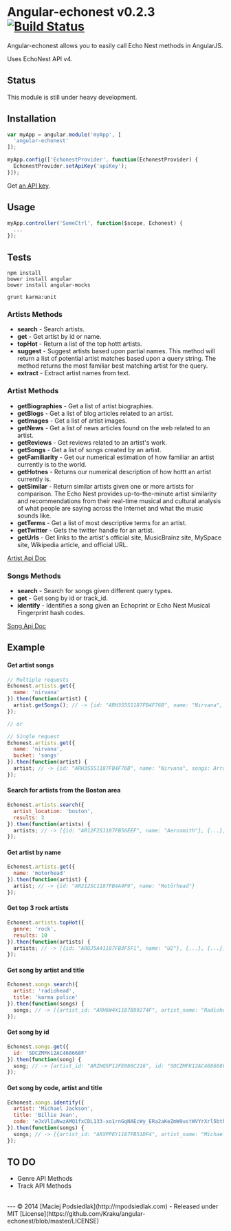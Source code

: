 Angular-echonest v0.2.3 [![Build Status](https://travis-ci.org/Kraku/angular-echonest.svg?branch=master)](https://travis-ci.org/Kraku/angular-echonest)
=============

Angular-echonest allows you to easily call Echo Nest methods in AngularJS.

Uses EchoNest API v4.

## Status
This module is still under heavy development.

## Installation
```js
var myApp = angular.module('myApp', [
  'angular-echonest'
]);

myApp.config(['EchonestProvider', function(EchonestProvider) {
  EchonestProvider.setApiKey('apiKey');
}]);
```

Get [an API key](http://developer.echonest.com/docs/v4/#keys).

## Usage
```js
myApp.controller('SomeCtrl', function($scope, Echonest) {
  ...
});
```

## Tests
```
npm install
bower install angular
bower install angular-mocks

grunt karma:unit

```

### Artists Methods
  - **search** - Search artists.
  - **get** - Get artist by id or name.
  - **topHot** - Return a list of the top hottt artists.
  - **suggest** - Suggest artists based upon partial names. This method will return a list of potential artist matches based upon a query string. The method returns the most familiar best matching artist for the query.
  - **extract** - Extract artist names from text.

### Artist Methods
  - **getBiographies** - Get a list of artist biographies.
  - **getBlogs** - Get a list of blog articles related to an artist.
  - **getImages** - Get a list of artist images.
  - **getNews** - Get a list of news articles found on the web related to an artist.
  - **getReviews** - Get reviews related to an artist's work.
  - **getSongs** - Get a list of songs created by an artist.
  - **getFamiliarity** - Get our numerical estimation of how familiar an artist currently is to the world.
  - **getHotnes** - Returns our numerical description of how hottt an artist currently is.
  - **getSimilar** - Return similar artists given one or more artists for comparison. The Echo Nest provides up-to-the-minute artist similarity and recommendations from their real-time musical and cultural analysis of what people are saying across the Internet and what the music sounds like.
  - **getTerms** - Get a list of most descriptive terms for an artist.
  - **getTwitter** - Gets the twitter handle for an artist.
  - **getUrls** - Get links to the artist's official site, MusicBrainz site, MySpace site, Wikipedia article, and official URL.

[Artist Api Doc](http://developer.echonest.com/docs/v4/artist.html)

### Songs Methods
  - **search** - Search for songs given different query types.
  - **get** - Get song by id or track_id.
  - **identify** - Identifies a song given an Echoprint or Echo Nest Musical Fingerprint hash codes.

[Song Api Doc](http://developer.echonest.com/docs/v4/song.html)


## Example
#### Get artist songs
```js
// Multiple requests
Echonest.artists.get({
  name: 'nirvana'
}).then(function(artist) {
  artist.getSongs(); // -> {id: "ARH3S5S1187FB4F76B", name: "Nirvana", songs: Array[15]}
});

// or

// Single request
Echonest.artists.get({
  name: 'nirvana',
  bucket: 'songs'
}).then(function(artist) {
  artist; // -> {id: "ARH3S5S1187FB4F76B", name: "Nirvana", songs: Array[15]}
});
```

#### Search for artists from the Boston area
```js
Echonest.artists.search({ 
  artist_location: 'boston',
  results: 3
}).then(function(artists) {
  artists; // -> [{id: "AR12F2S1187FB56EEF", name: "Aerosmith"}, {...}, {...}]
});
```

#### Get artist by name
```js
Echonest.artists.get({ 
  name: 'motorhead'
}).then(function(artist) {
  artist; // -> {id: "AR212SC1187FB4A4F9", name: "Motörhead"}
});
```

#### Get top 3 rock artists
```js
Echonest.artists.topHot({
  genre: 'rock',
  results: 10
}).then(function(artists) {
  artists; // -> [{id: "ARUJ5A41187FB3F5F1", name: "U2"}, {...}, {...}]
});
```

#### Get song by artist and title
```js
Echonest.songs.search({
  artist: 'radiohead',
  title: 'karma police'
}).then(function(songs) {
  songs; // -> [{artist_id: "ARH6W4X1187B99274F", artist_name: "Radiohead", id: "SOHJOLH12A6310DFE5", title: "Karma Police"}, {...}]
});
```

#### Get song by id
```js
Echonest.songs.get({
  id: 'SOCZMFK12AC468668F'
}).then(function(song) {
  song; // -> {artist_id: "ARZHQSP12FE086C216", id: "SOCZMFK12AC468668F", artist_name: "Wil-Lean", title: "Stay Fly"}
});
```

#### Get song by code, artist and title
```js
Echonest.songs.identify({
  artist: 'Michael Jackson',
  title: 'Billie Jean',
  code: 'eJxVlIuNwzAMQ1fxCDL133-xo1rnGqNAEcWy_ERa2aKeZmW9ustWVYrXrl5bthn_laFkzguNWpklEmoTB74JKYZSPlbJ0sy9fQrsrbEaO9W3bsbaWOoK7IhkHFaf_ag2d75oOQSZczbz5CKA7XgTIBIXASvFi0A3W8pMUZ7FZTWTVbujCcADlQ_f_WbdRNJ2vDUwSF0EZmFvAku_CVy440fgiIvArWZZWoJ7GWd-CVTYC5FCFI8GQdECdROE20UQfLoIUmhLC7IiByF1gzbAs3tsSKctyC76MPJlHRsZ5qhSQhu_CJFcKtW4EMrHSIrpTGLFqsdItj1H9JYHQYN7W2nkC6GDPjZTAzL9dx0fS4M1FoROHh9YhLHWdRchQSd_CLTpOHkQQP3xQsA2-sLOUD7CzxU0GmHVdIxh46Oide0NrNEmjghG44Ax_k2AoDHsiV6WsiD6OFm8y-0Lyt8haDBBzeMlAnTuuGYIB4WA2lEPAWbdeOabgFN6TQMs6ctLA5fHyKMBB0veGrjPfP00IAlWNm9n7hEh5PiYYBGKQDP-x4F0CL8HkhoQnRWN997JyEpnHFR7EhLPQMZmgXS68hsHktEVErranvSSR2VwfJhQCnkuwhBUcINNY-xu1pmw3PmBqU9-8xu0kiF1ngOa8vwBSSzzNw=='
}).then(function(songs) {
  songs; // -> [{artist_id: "ARXPPEY1187FB51DF4", artist_name: "Michael Jackson", id: "SODJXOA1313438FB61", message: "OK (match type 5)", score: 54, title: "Billie Jean"}]
});
```

## TO DO
  * Genre API Methods
  * Track API Methods

<br>
---
© 2014 [Maciej Podsiedlak](http://mpodsiedlak.com) - Released under MIT [License](https://github.com/Kraku/angular-echonest/blob/master/LICENSE)
